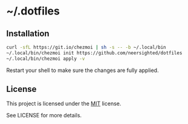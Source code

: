 # ~/.dotfiles

## Installation

```sh
curl -sfL https://git.io/chezmoi | sh -s -- -b ~/.local/bin
~/.local/bin/chezmoi init https://github.com/neersighted/dotfiles
~/.local/bin/chezmoi apply -v
```

Restart your shell to make sure the changes are fully applied.

## License

This project is licensed under the
[MIT](https://en.wikipedia.org/wiki/MIT_License) license.

See LICENSE for more details.
